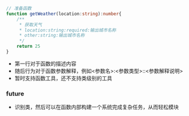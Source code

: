 

```ts
// 准备函数
function getWeather(location:string):number{
    /**
     * 获取天气
     * location:string:required:输出城市名称
     * other:string:输出城市名称
     */
    return 25
}

```
- 第一行对于函数的描述内容
- 随后行为对于函数参数解释，例如<参数名>:<参数类型>:<required>:<参数解释说明>
- 暂时支持函数工具，还不支持类级别的工具

### future
- 识别类，然后可以在函数内部构建一个系统完成复杂任务，从而轻松模块